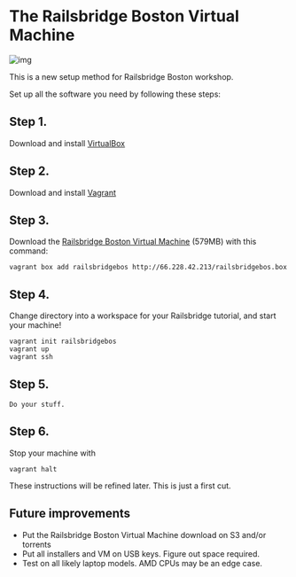 # The Railsbridge Boston Virtual Machine

![img](https://raw.github.com/railsbridge-boston/railsbridge-virtual-machine/master/vm.png)

This is a new setup method for Railsbridge Boston workshop.

Set up all the software you need by following these steps:

## Step 1. 

Download and install [VirtualBox][vbox]

[vbox]:https://www.virtualbox.org/wiki/Downloads

## Step 2. 

Download and install [Vagrant][vagrant]

[vagrant]:http://downloads.vagrantup.com/tags/v1.2.7

## Step 3. 

Download the [Railsbridge Boston Virtual Machine][vm] (579MB) with this command:

    vagrant box add railsbridgebos http://66.228.42.213/railsbridgebos.box

[vm]:http://66.228.42.213/railsbridgebos.box

## Step 4. 

Change directory into a workspace for your Railsbridge tutorial, and start
your machine!

    vagrant init railsbridgebos
    vagrant up
    vagrant ssh


## Step 5. 
    
    Do your stuff.
    
## Step 6.

Stop your machine with

    vagrant halt

These instructions will be refined later. This is just a first cut.


## Future improvements

* Put the Railsbridge Boston Virtual Machine download on S3 and/or torrents
* Put all installers and VM on USB keys. Figure out space required.
* Test on all likely laptop models. AMD CPUs may be an edge case.




